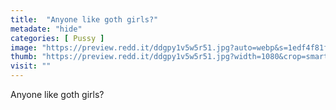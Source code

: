 ```yaml
---
title:  "Anyone like goth girls?"
metadate: "hide"
categories: [ Pussy ]
image: "https://preview.redd.it/ddgpy1v5w5r51.jpg?auto=webp&s=1edf4f81f8623578ae7425e079b886b21780110b"
thumb: "https://preview.redd.it/ddgpy1v5w5r51.jpg?width=1080&crop=smart&auto=webp&s=a683e9e9868c741e87d685624bb68e87c95c4fef"
visit: ""
---
```

Anyone like goth girls?
